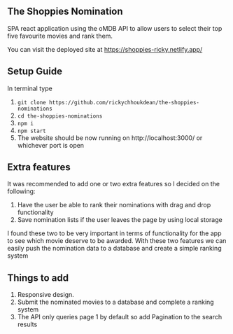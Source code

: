 ## The Shoppies Nomination
SPA react application using the oMDB API to allow users to select their top five favourite movies and rank them.

You can visit the deployed site at https://shoppies-ricky.netlify.app/

## Setup Guide

In terminal type

1. `git clone https://github.com/rickychhoukdean/the-shoppies-nominations`
2. `cd the-shoppies-nominations`
3. `npm i`
4. `npm start`
5. The website should be now running on http://localhost:3000/ or whichever port is open

## Extra features

It was recommended to add one or two extra features so I decided on the following:

1. Have the user be able to rank their nominations with drag and drop functionality
2. Save nomination lists if the user leaves the page by using local storage

I found these two to be very important in terms of functionality for the app to see which movie deserve to be awarded. With these two features we can easily push the nomination data to a database and create a simple ranking system

## Things to add

1. Responsive design.
2. Submit the nominated movies to a database and complete a ranking system
3. The API only queries page 1 by default so add Pagination to the search results
